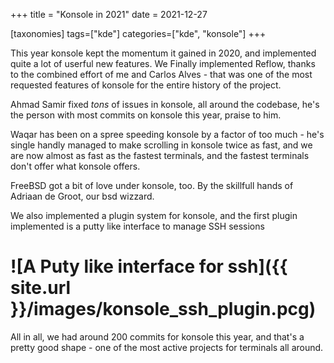 +++
title = "Konsole in 2021"
date = 2021-12-27

[taxonomies]
tags=["kde"]
categories=["kde", "konsole"]
+++

This year konsole kept the momentum it gained in 2020, and implemented quite
a lot of userful new features. We Finally implemented Reflow, thanks to the
combined effort of me and Carlos Alves - that was one of the most requested
features of konsole for the entire history of the project.

Ahmad Samir fixed *tons* of issues in konsole, all around the codebase, he's
the person with most commits on konsole this year, praise to him.
<!-- more -->

Waqar has been on a spree speeding konsole by a factor of too much - he's single
handly managed to make scrolling in konsole twice as fast, and we are now almost
as fast as the fastest terminals, and the fastest terminals don't offer what
konsole offers.

FreeBSD got a bit of love under konsole, too. By the skillfull hands of Adriaan
de Groot, our bsd wizzard.

We also implemented a plugin system for konsole, and the first plugin
implemented is a putty like interface to manage SSH sessions

# ![A Puty like  interface for ssh]({{ site.url }}/images/konsole_ssh_plugin.pcg)

All in all, we had around 200 commits for konsole this year, and that's a
pretty good shape - one of the most active projects for terminals all around.
